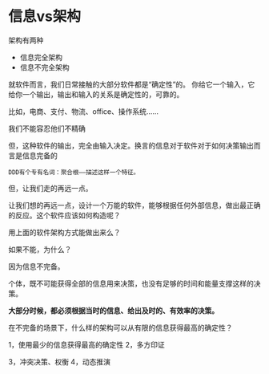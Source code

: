 
# 信息vs架构
架构有两种

* 信息完全架构
* 信息不完全架构


就软件而言，我们日常接触的大部分软件都是“确定性”的。
你给它一个输入，它给你一个输出，输出和输入的关系是确定性的，可靠的。

比如，电商、支付、物流、office、操作系统……

我们不能容忍他们不精确


但，这种软件的输出，完全由输入决定。换言的信息对于软件对于如何决策输出而言是信息完备的

    DDD有个专有名词：聚合根——描述这样一个特征。


但，让我们走的再远一点。

让我们想的再远一点，设计一个万能的软件，能够根据任何外部信息，做出最正确的反应。这个软件应该如何构造呢？

用上面的软件架构方式能做出来么？

如果不能，为什么？


因为信息不完备。

个体，既不可能获得全部的信息用来决策，也没有足够的时间和能量支撑这样的决策。

**大部分时候，都必须根据当时的信息、给出及时的、有效率的决策。**

在不完备的场景下，什么样的架构可以从有限的信息获得最高的确定性？

1，使用最少的信息获得最高的确定性
2，多方印证


3，冲突决策、权衡
4，动态推演



 




